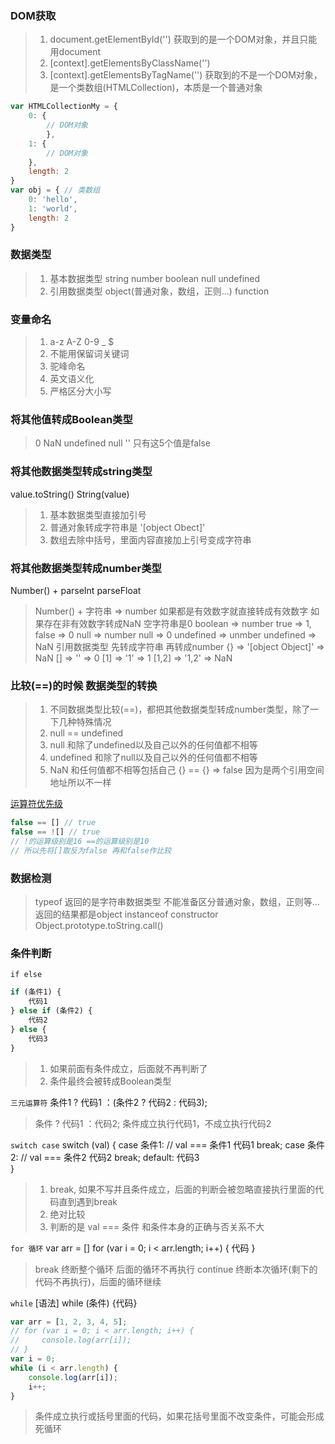 ### DOM获取
> 1. document.getElementById('')
> 获取到的是一个DOM对象，并且只能用document
> 2. [context].getElementsByClassName('')
> 3. [context].getElementsByTagName('')
> 获取到的不是一个DOM对象，是一个类数组(HTMLCollection)，本质是一个普通对象
```javascript
var HTMLCollectionMy = {
    0: {
        // DOM对象
        }, 
    1: {
        // DOM对象
    },
    length: 2
}
var obj = { // 类数组 
    0: 'hello',
    1: 'world',
    length: 2
}
```

### 数据类型
> 1. 基本数据类型 string number boolean null undefined
> 2. 引用数据类型 object(普通对象，数组，正则...) function

### 变量命名
> 1. a-z A-Z 0-9 _ $ 
> 2. 不能用保留词关键词
> 3. 驼峰命名
> 4. 英文语义化
> 5. 严格区分大小写

### 将其他值转成Boolean类型
> 0 NaN undefined null '' 只有这5个值是false

### 将其他数据类型转成string类型
value.toString()  String(value)
> 1. 基本数据类型直接加引号
> 2. 普通对象转成字符串是 '[object Obect]'
> 3. 数组去除中括号，里面内容直接加上引号变成字符串

### 将其他数据类型转成number类型
Number() + parseInt parseFloat
> Number() +
> 字符串 => number
> 如果都是有效数字就直接转成有效数字
> 如果存在非有效数字转成NaN
> 空字符串是0
> boolean => number
> true => 1, false => 0
> null => number null => 0
> undefined => unmber  undefined => NaN
> 引用数据类型 先转成字符串 再转成number
> {} => '[object Object]' => NaN
> [] => '' => 0
> [1] => '1' => 1
> [1,2] => '1,2' => NaN

### 比较(==)的时候 数据类型的转换
> 1. 不同数据类型比较(==)，都把其他数据类型转成number类型，除了一下几种特殊情况
> 2. null == undefined 
> 3. null 和除了undefined以及自己以外的任何值都不相等
> 4. undefined 和除了null以及自己以外的任何值都不相等
> 5. NaN 和任何值都不相等包括自己
> {} == {} => false 因为是两个引用空间地址所以不一样

[运算符优先级](https://developer.mozilla.org/zh-CN/docs/Web/JavaScript/Reference/Operators/Operator_Precedence)
```javascript
false == [] // true
false == ![] // true
// !的运算级别是16 ==的运算级别是10
// 所以先将[]取反为false 再和false作比较 
```

### 数据检测
> typeof 
> 返回的是字符串数据类型
> 不能准备区分普通对象，数组，正则等... 返回的结果都是object
> instanceof
> constructor
> Object.prototype.toString.call()

### 条件判断
`if else`
```javascript
if (条件1) {
    代码1
} else if (条件2) {
    代码2
} else {
    代码3
}
```
> 1. 如果前面有条件成立，后面就不再判断了
> 2. 条件最终会被转成Boolean类型

`三元运算符`
条件1 ? 代码1 ：(条件2 ? 代码2 : 代码3);
> 条件 ? 代码1 ：代码2;
> 条件成立执行代码1，不成立执行代码2

`switch case`
switch (val) {
    case 条件1: // val === 条件1
        代码1
        break;
    case 条件2: // val === 条件2
        代码2
        break;
    default:
        代码3    
}
> 1. break, 如果不写并且条件成立，后面的判断会被忽略直接执行里面的代码直到遇到break
> 2. 绝对比较
> 3. 判断的是 val === 条件 和条件本身的正确与否关系不大

`for 循环`
var arr = []
for (var i = 0; i < arr.length; i++) {
    代码
}
> break 终断整个循环 后面的循环不再执行
> continue 终断本次循环(剩下的代码不再执行)，后面的循环继续

`while`
[语法] while (条件) {代码}
```javascript
var arr = [1, 2, 3, 4, 5];
// for (var i = 0; i < arr.length; i++) {
//     console.log(arr[i]);
// }
var i = 0;
while (i < arr.length) {
    console.log(arr[i]);
    i++;
}
```
> 条件成立执行或括号里面的代码，如果花括号里面不改变条件，可能会形成死循环

